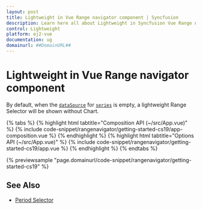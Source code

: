 ```yaml
---
layout: post
title: Lightweight in Vue Range navigator component | Syncfusion
description: Learn here all about Lightweight in Syncfusion Vue Range navigator component of Syncfusion Essential JS 2 and more.
control: Lightweight 
platform: ej2-vue
documentation: ug
domainurl: ##DomainURL##
---
```


# Lightweight in Vue Range navigator component

By default, when the [`dataSource`](https://ej2.syncfusion.com/vue/documentation/api/range-navigator/#datasource) for [`series`](https://ej2.syncfusion.com/vue/documentation/api/range-navigator/#series) is empty, a lightweight Range Selector will be shown without Chart.

{% tabs %}
{% highlight html tabtitle="Composition API (~/src/App.vue)" %}
{% include code-snippet/rangenavigator/getting-started-cs19/app-composition.vue %}
{% endhighlight %}
{% highlight html tabtitle="Options API (~/src/App.vue)" %}
{% include code-snippet/rangenavigator/getting-started-cs19/app.vue %}
{% endhighlight %}
{% endtabs %}
        
{% previewsample "page.domainurl/code-snippet/rangenavigator/getting-started-cs19" %}

## See Also

* [Period Selector](./period-selector/)